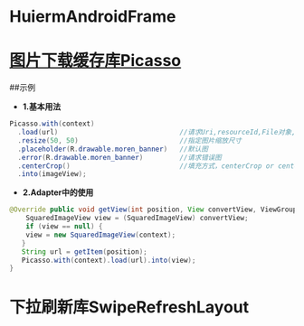 # HuiermAndroidFrame



[图片下载缓存库Picasso](http://square.github.io/picasso/)
===

##示例
* **1.基本用法**
```java
Picasso.with(context)    
  .load(url)                              //请求Uri,resourceId,File对象,或者文件路径
  .resize(50, 50)                         //指定图片缩放尺寸
  .placeholder(R.drawable.moren_banner)   //默认图
  .error(R.drawable.moren_banner)         //请求错误图
  .centerCrop()                           //填充方式，centerCrop or centerInsider
  .into(imageView);
  ```
* **2.Adapter中的使用**
```java
@Override public void getView(int position, View convertView, ViewGroup parent) {
    SquaredImageView view = (SquaredImageView) convertView;
    if (view == null) {
    view = new SquaredImageView(context);
   }
   String url = getItem(position);
   Picasso.with(context).load(url).into(view);
}
```

下拉刷新库SwipeRefreshLayout
===

  


